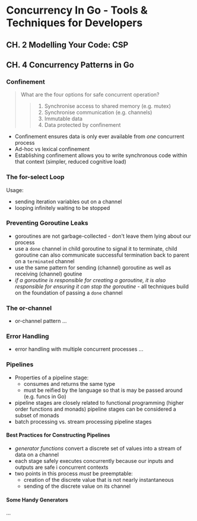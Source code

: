 # Concurrency In Go - Tools & Techniques for Developers

## CH. 2 Modelling Your Code: CSP

## CH. 4 Concurrency Patterns in Go
### Confinement
> What are the four options for safe concurrent operation?
>> 1. Synchronise access to shared memory (e.g. mutex)
>> 1. Synchronise communication (e.g. channels)
>> 1. Immutable data
>> 1. Data protected by confinement

- Confinement ensures data is only ever available from *one* concurrent process
- Ad-hoc vs lexical confinement
- Establishing confinement allows you to write synchronous code within that context (simpler, reduced cognitive load)

### The for-select Loop
Usage:
- sending iteration variables out on a channel
- looping infinitely waiting to be stopped

### Preventing Goroutine Leaks
- goroutines are not garbage-collected - don't leave them lying about our process
- use a `done` channel in child goroutine to signal it to terminate, child goroutine can also communicate successful termination back to parent on a `terminated` channel
- use the same pattern for sending (channel) goroutine as well as receiving (channel) goutine
- *if a goroutine is responsible for creating a goroutine, it is also responsible for ensuring it can stop the goroutine* - all techniques build on the foundation of passing a `done` channel

### The or-channel
- or-channel pattern
...

### Error Handling
- error handling with multiple concurrent processes
...


### Pipelines
- Properties of a pipeline stage:
  - consumes and returns the same type
  - must be reified by the language so that is may be passed around (e.g. funcs in Go)
- pipeline stages are closely related to functional programming (higher order functions and monads) pipeline stages can be considered a subset of monads
- batch processing vs. stream processing pipeline stages

#### Best Practices for Constructing Pipelines
- *generator functions* convert a discrete set of values into a stream of data on a channel
- each stage safely executes concurrently because our inputs and outputs are safe i concurrent contexts
- two points in this process *must* be preemptable:
  - creation of the discrete value that is not nearly instantaneous
  - sending of the discrete value on its channel

#### Some Handy Generators
...


